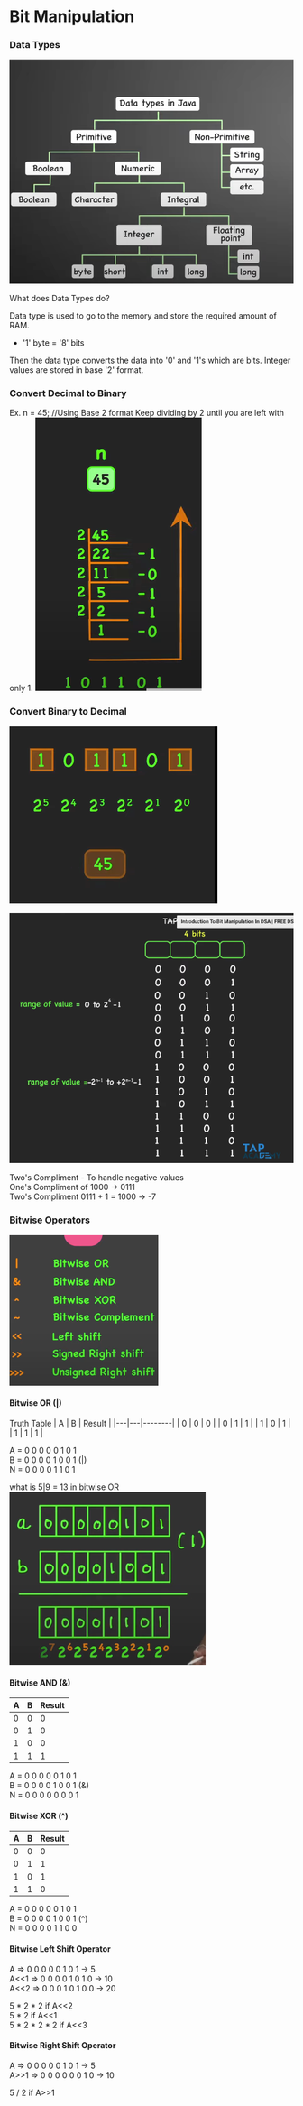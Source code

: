 # Bit Manipulation 

### Data Types
![img.png](img%2Fimg.png)

What does Data Types do? 

Data type is used to go to the memory and store the required 
amount of RAM.

- '1' byte = '8' bits

Then the data type converts the data into '0' and '1's which are bits. 
Integer values are stored in base '2' format. 

### Convert Decimal to Binary 
Ex. n = 45; //Using Base 2 format
Keep dividing by 2 until you are left with only 1. 
![intTobin.png](img%2FintTobin.png)

### Convert Binary to Decimal 
![binToint.png](img%2FbinToint.png)

![img.png](img/bits.png)

Two's Compliment - To handle negative values<br>
One's Compliment of 1000 -> 0111<br>
Two's Compliment 0111 + 1 = 1000 -> -7


### Bitwise Operators
![img.png](img/bitwiseOperator.png)

#### Bitwise OR (|)
Truth Table
| A | B | Result |
|---|---|--------|
| 0 | 0 | 0      |
| 0 | 1 | 1      |
| 1 | 0 | 1      |
| 1 | 1 | 1      |


A = 0 0 0 0 0 1 0 1 <br>
B = 0 0 0 0 1 0 0 1 (|) <br>
N = 0 0 0 0 1 1 0 1

what is 5|9 = 13 in bitwise OR
![img.png](img/5|9.png)

#### Bitwise AND (&)

| A | B | Result | 
|---|---|--------| 
| 0 | 0 | 0      |
| 0 | 1 | 0      |
| 1 | 0 | 0      |
| 1 | 1 | 1      |


A = 0 0 0 0 0 1 0 1 <br>
B = 0 0 0 0 1 0 0 1 (&) <br>
N = 0 0 0 0 0 0 0 1

#### Bitwise XOR (^)

| A | B | Result | 
|---|---|--------| 
| 0 | 0 | 0      |
| 0 | 1 | 1      |
| 1 | 0 | 1      |
| 1 | 1 | 0      |

A = 0 0 0 0 0 1 0 1 <br>
B = 0 0 0 0 1 0 0 1 (^) <br>
N = 0 0 0 0 1 1 0 0

#### Bitwise Left Shift Operator

A    => 0 0 0 0 0 1 0 1 -> 5  <br>
A<<1 => 0 0 0 0 1 0 1 0 -> 10 <br>
A<<2 => 0 0 0 1 0 1 0 0 -> 20 <br>

5 * 2 * 2 if A<<2      <br>
5 * 2 if A<<1          <br>
5 * 2 * 2 * 2 if A<<3  <br>

#### Bitwise Right Shift Operator

A    => 0 0 0 0 0 1 0 1 -> 5  <br>
A>>1 => 0 0 0 0 0 0 1 0 -> 10 <br>

5 / 2 if A>>1      <br>





